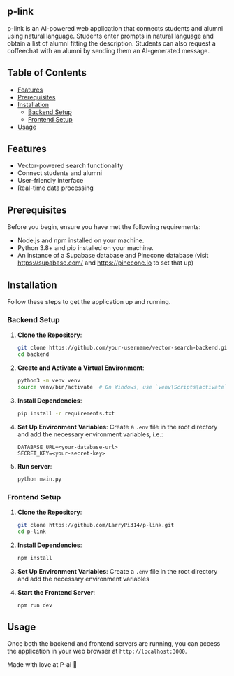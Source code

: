 ## p-link

p-link is an AI-powered web application that connects students and alumni using natural language. Students enter prompts in natural language and obtain
a list of alumni fitting the description. Students can also request a coffeechat with an alumni by sending them an AI-generated message. 

## Table of Contents

- [Features](#features)
- [Prerequisites](#prerequisites)
- [Installation](#installation)
  - [Backend Setup](#backend-setup)
  - [Frontend Setup](#frontend-setup)
- [Usage](#usage)

## Features

- Vector-powered search functionality
- Connect students and alumni
- User-friendly interface
- Real-time data processing

## Prerequisites

Before you begin, ensure you have met the following requirements:

- Node.js and npm installed on your machine.
- Python 3.8+ and pip installed on your machine.
- An instance of a Supabase database and Pinecone database (visit https://supabase.com/ and https://pinecone.io to set that up)

## Installation

Follow these steps to get the application up and running.

### Backend Setup

1. **Clone the Repository**:
    ```bash
    git clone https://github.com/your-username/vector-search-backend.git
    cd backend
    ```

2. **Create and Activate a Virtual Environment**:
    ```bash
    python3 -m venv venv
    source venv/bin/activate  # On Windows, use `venv\Scripts\activate`
    ```

3. **Install Dependencies**:
    ```bash
    pip install -r requirements.txt
    ```

4. **Set Up Environment Variables**:
    Create a `.env` file in the root directory and add the necessary environment variables, i.e.:
    ```env
    DATABASE_URL=<your-database-url>
    SECRET_KEY=<your-secret-key>
    ```

5. **Run server**:
    ```bash
    python main.py
    ```


### Frontend Setup

1. **Clone the Repository**:
    ```bash
    git clone https://github.com/LarryPi314/p-link.git
    cd p-link
    ```

2. **Install Dependencies**:
    ```bash
    npm install
    ```

3. **Set Up Environment Variables**:
    Create a `.env` file in the root directory and add the necessary environment variables

4. **Start the Frontend Server**:
    ```bash
    npm run dev
    ```

## Usage

Once both the backend and frontend servers are running, you can access the application in your web browser at `http://localhost:3000`.

Made with love at P-ai 🤝
